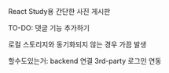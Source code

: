 React Study용 간단한 사진 게시판

TO-DO:
댓글 기능 추가하기

로컬 스토리지와 동기화되지 않는 경우 가끔 발생

할수도있는거:
backend 연결
3rd-party 로그인 연동
